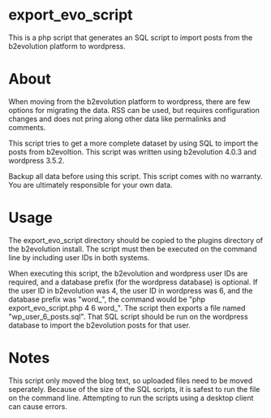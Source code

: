 export_evo_script
=================

This is a php script that generates an SQL script to import posts from the b2evolution platform to wordpress.

About
=====
When moving from the b2evolution platform to wordpress, there are few options for migrating the data.  RSS can be used, but requires configuration changes and does not pring along other data like permalinks and comments.

This script tries to get a more complete dataset by using SQL to import the posts from b2evoltion.  This script was written using b2evolution 4.0.3 and wordpress 3.5.2.

Backup all data before using this script.  This script comes with no warranty.  You are ultimately responsible for your own data.

Usage
======
The export_evo_script directory should be copied to the plugins directory of the b2evolution install.  The script must then be executed on the command line by including user IDs in both systems.

When executing this script, the b2evolution and wordpress user IDs are required, and a database prefix (for the wordpress database) is optional. If the user ID in b2evolution was 4, the user ID in wordpress was 6, and the database prefix was "word_", the command would be "php export_evo_script.php 4 6 word_".  The script then exports a file named "wp_user_6_posts.sql".  That SQL script should be run on the wordpress database to import the b2evolution posts for that user.

Notes
=====
This script only moved the blog text, so uploaded files need to be moved seperately.  Because of the size of the SQL scripts, it is safest to run the file on the command line.  Attempting to run the scripts using a desktop client can cause errors.
